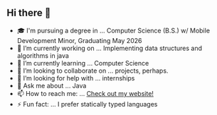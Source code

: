 ## Hi there 👋

- 🎓 I'm pursuing a degree in ... Computer Science (B.S.) w/ Mobile Development Minor, Graduating May 2026
- 🔭 I’m currently working on ... Implementing data structures and algorithms in java
- 🌱 I’m currently learning ... Computer Science
- 👯 I’m looking to collaborate on ... projects, perhaps.
- 🤔 I’m looking for help with ... internships
- 💬 Ask me about ... Java
- 📫 How to reach me: ... [Check out my website!](https://hagensv.github.io)
- ⚡ Fun fact: ... I prefer statically typed languages
